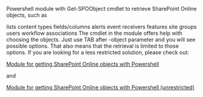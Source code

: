 Powershell module with Get-SPOObject cmdlet to retrieve SharePoint Online objects, such as

lists
content types
fields/columns
alerts
event receivers
features
site groups
users
workflow associations 
The cmdlet in the module offers help with choosing the objects. Just use TAB after -object parameter and you will see possible options. That also means that the retrieval is limited to those options. If you are looking for a less restricted solution, please check out:

[Module for getting SharePoint Online objects with Powershell](https://github.com/PowershellScripts/SharePointOnline-ScriptSamples/tree/readmeBranch/Getting%20SPO%20objects%20with%20REST/Module%20for%20getting%20SharePoint%20Online%20objects%20with%20Powershell)

and

[Module for getting SharePoint Online objects with Powershell (unrestricted)](https://github.com/PowershellScripts/SharePointOnline-ScriptSamples/tree/readmeBranch/Getting%20SPO%20objects%20with%20REST/Unrestricted%20Module)
 
